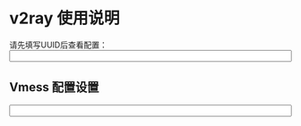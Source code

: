 # v2ray 使用说明

请先填写UUID后查看配置：
<input id="input_uuid" style="width: 100%;" onkeyup="updateConfig()" maxlength="36" />


## Vmess 配置设置

<input id="input_config" style="width: 100%;" readonly />




<script>
  
  if(localStorage){
    document.getElementById('input_uuid').value = localStorage.input_uuid || '';
  }
  updateConfig();
  
  function updateConfig() {
    var uuid = document.getElementById('input_uuid').value.trim();
    var codeEle = document.getElementsByTagName('code')[0];
    
    if(!uuid.match(/^\w{8}(-\w{4}){3}-\w{12}$/)) {
      document.getElementById('input_config').value = '请先正确填写 UUID ！！';
      return 0;
    }
    
    if(localStorage){
      localStorage.input_uuid = uuid;
    }
    
    var config = {
      host: location.host,
      path: document.cookie.match(/path_ray=([^;]+)/)[1],
      uuid: uuid || '请填写UUID'
    };
    
    var config_URL = 'vmess://' + window.btoa('auto:' + config.uuid + '@' + config.host + ':443');
    var config_query = {
      network: 'ws',     // for V2rayU
      obfs: 'websocket', // for Shadowrocket
      
      h2path: config.path, // for V2rayU
      path: config.path,   // for Shadowrocket
      
      tls: 1,
      mux: 1,
      
      aid: 4,     // for V2rayU
      alterId: 4, // for Shadowrocket
      
      tfo: 1, // TCP Fast Open for Shadowrocket
      allowInsecure: 0,
      
      remark: config.host, // for V2rayU 
    };
    

    document.getElementById('input_config').value = 
        config_URL + '?' + encodeURI(Object.keys(config_query).map(k=>k + '=' + config_query[k]).join('&'));
  }
  
</script>





